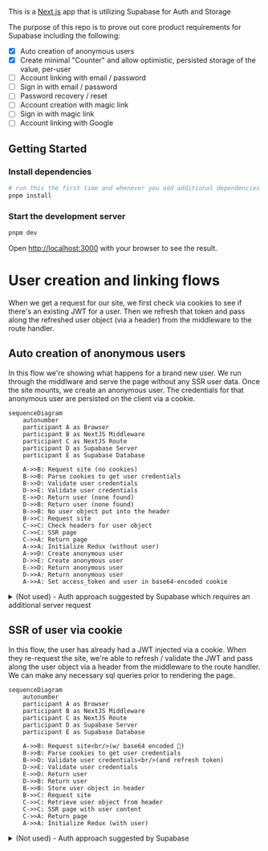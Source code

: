 This is a [Next.js](https://nextjs.org) app that is utilizing Supabase for Auth and Storage

The purpose of this repo is to prove out core product requirements for Supabase including the following:

- [x] Auto creation of anonymous users
- [x] Create minimal "Counter" and allow optimistic, persisted storage of the value, per-user
- [ ] Account linking with email / password
- [ ] Sign in with email / password
- [ ] Password recovery / reset
- [ ] Account creation with magic link
- [ ] Sign in with magic link
- [ ] Account linking with Google

## Getting Started

### Install dependencies

```bash
# run this the first time and whenever you add additional dependencies
pnpm install
```

### Start the development server

```bash
pnpm dev
```

Open [http://localhost:3000](http://localhost:3000) with your browser to see the result.

# User creation and linking flows

When we get a request for our site, we first check via cookies to see if there's an existing JWT for a user. Then we refresh that token and pass along the refreshed user object (via a header) from the middleware to the route handler.

## Auto creation of anonymous users

In this flow we're showing what happens for a brand new user. We run through the middlware and serve the page without any SSR user data. Once the site mounts, we create an anonymous user. The credentials for that anonymous user are persisted on the client via a cookie.

```mermaid
sequenceDiagram
    autonumber
    participant A as Browser
    participant B as NextJS Middleware
    participant C as NextJS Route
    participant D as Supabase Server
    participant E as Supabase Database

    A->>B: Request site (no cookies)
    B->>B: Parse cookies to get user credentials
    B->>D: Validate user credentials
    D->>E: Validate user credentials
    E->>D: Return user (none found)
    D->>B: Return user (none found)
    B->>B: No user object put into the header
    B->>C: Request site
    C->>C: Check headers for user object
    C->>C: SSR page
    C->>A: Return page
    A->>A: Initialize Redux (without user)
    A->>D: Create anonymous user
    D->>E: Create anonymous user
    E->>D: Return anonymous user
    D->>A: Return anonymous user
    A->>A: Set access_token and user in base64-encoded cookie

```

<details>
<summary>(Not used) - Auth approach suggested by Supabase which requires an additional server request</summary>

```mermaid
sequenceDiagram
    autonumber
    participant A as Browser
    participant B as NextJS Middleware
    participant C as NextJS Route
    participant D as Supabase Server
    participant E as Supabase Database

    A->>B: Request site (no cookies)
    B->>B: Parse cookies to get user credentials
    B->>D: Validate user credentials
    D->>E: Validate user credentials
    E->>D: Return user (none found)
    D->>B: Return user (none found)
    B->>C: Request site
    C->>D: Validate user credentials
    D->>E: Validate user credentials
    E->>D: Return user (none found)
    D->>C: Return user (none found)
    C->>C: SSR page
    C->>A: Return page
    A->>A: Initialize Redux (without user)
    A->>D: Create anonymous user
    D->>E: Create anonymous user
    E->>D: Return anonymous user
    D->>A: Return anonymous user
    A->>A: Set access_token and user in base64-encoded cookie

```

</details>

## SSR of user via cookie

In this flow, the user has already had a JWT injected via a cookie. When they re-request the site, we're able to refresh / validate the JWT and pass along the user object via a header from the middleware to the route handler. We can make any necessary sql queries prior to rendering the page.

```mermaid
sequenceDiagram
    autonumber
    participant A as Browser
    participant B as NextJS Middleware
    participant C as NextJS Route
    participant D as Supabase Server
    participant E as Supabase Database

    A->>B: Request site<br/>(w/ base64 encoded 🍪)
    B->>B: Parse cookies to get user credentials
    B->>D: Validate user credentials<br/>(and refresh token)
    D->>E: Validate user credentials
    E->>D: Return user
    D->>B: Return user
    B->>B: Store user object in header
    B->>C: Request site
    C->>C: Retrieve user object from header
    C->>C: SSR page with user content
    C->>A: Return page
    A->>A: Initialize Redux (with user)
```

<details>
<summary>(Not used) - Auth approach suggested by Supabase</summary>

```mermaid
sequenceDiagram
    autonumber
    participant A as Browser
    participant B as NextJS Middleware
    participant C as NextJS Route
    participant D as Supabase Server
    participant E as Supabase Database

    A->>B: Request site<br/>(w/ base64 encoded 🍪)
    B->>B: Parse cookies to get user credentials
    B->>D: Validate user credentials<br/>(and refresh token)
    D->>E: Validate user credentials
    E->>D: Return user
    D->>B: Return user
    B->>C: Request site
    C->>D: Validate user credentials<br/>(and refresh token... again)
    D->>E: Validate user credentials
    E->>D: Return user
    D->>C: Return user
    C->>C: SSR page with user content
    C->>A: Return page
    A->>A: Initialize Redux (with user)
```
